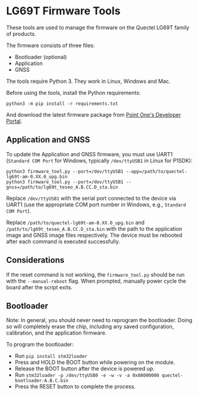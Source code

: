 # LG69T Firmware Tools
These tools are used to manage the firmware on the Quectel LG69T family of products.

The firmware consists of three files:
- Bootloader (optional)
- Application
- GNSS

The tools require Python 3. They work in Linux, Windows and Mac.

Before using the tools, install the Python requirements:

```
python3 -m pip install -r requirements.txt
```

And download the latest firmware package from [Point One's Developer Portal](https://pointonenav.com/docs/).

## Application and GNSS

To update the Application and GNSS firmware, you must use UART1 (`Standard COM Port` for Windows, typically `/dev/ttyUSB1` in Linux for P1SDK):

```
python3 firmware_tool.py --port=/dev/ttyUSB1 --app=/path/to/quectel-lg69t-am-0.XX.0_upg.bin
python3 firmware_tool.py --port=/dev/ttyUSB1 --gnss=/path/to/lg69t_teseo_A.B.CC.D_sta.bin
```

Replace `/dev/ttyUSB1` with the serial port connected to the device via UART1 (use the appropriate COM port number in Windows, e.g., `Standard COM Port`).

Replace `/path/to/quectel-lg69t-am-0.XX.0_upg.bin` and `/path/to/lg69t_teseo_A.B.CC.D_sta.bin` with the path to the application image and GNSS image files respectively. The device must be rebooted after each command is executed successfully.

## Considerations

If the reset command is not working, the `firmware_tool.py` should be run with the `--manual-reboot` flag. When prompted, manually power cycle the board after the script exits.

## Bootloader

Note: In general, you should never need to reprogram the bootloader. Doing so will completely erase the chip, including any saved configuration, calibration, and the application firmware.

To program the bootloader:
- Run `pip install stm32loader`
- Press and HOLD the BOOT button while powering on the module.
- Release the BOOT button after the device is powered up.
- Run `stm32loader -p /dev/ttyUSB0 -e -w -v -a 0x08000000 quectel-bootloader-A.B.C.bin`
- Press the RESET button to complete the process.

